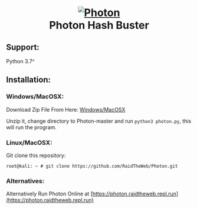 <h1 align="center">
  <br>
  <a href="https://github.com/RaidTheWeb/Photon"><img src="https://i.ibb.co/HYMZ2kG/logo.png" alt="Photon"></a>
  <br>
  Photon Hash Buster
  <br>
</h1>

## Support:

Python 3.7^

## Installation:

### Windows/MacOSX:

Download Zip File From Here:
[Windows/MacOSX](https://github.com/RaidTheWeb/Photon/archive/master.zip)

Unzip it, change directory to Photon-master and run ```python3 photon.py```, this will run the program.

### Linux/MacOSX:

Git clone this repository:
```
root@kali: ~ # git clone https://github.com/RaidTheWeb/Photon.git
```

### Alternatives:

Alternatively Run Photon Online at [https://photon.raidtheweb.repl.run](https://photon.raidtheweb.repl.run)
